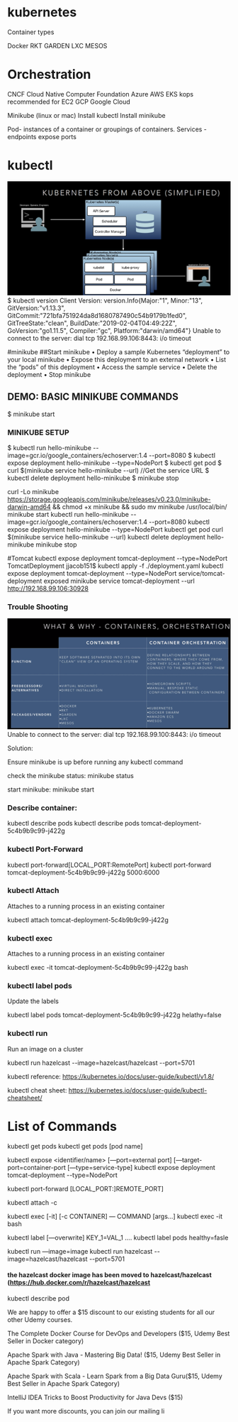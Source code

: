 # kubernetes


Container types

Docker 
RKT
GARDEN
LXC
MESOS


# Orchestration 
CNCF Cloud Native Computer  Foundation
Azure  AWS EKS
kops recommended for EC2 
GCP Google Cloud


Minikube (linux or mac)
      Install kubectl
      Install minikube


Pod- instances of a container or groupings of containers. 
Services - endpoints expose ports 

# kubectl 
![Image](KubernetesOverview.png)
$ kubectl version
Client Version: version.Info{Major:"1", Minor:"13", GitVersion:"v1.13.3", GitCommit:"721bfa751924da8d1680787490c54b9179b1fed0", GitTreeState:"clean", BuildDate:"2019-02-04T04:49:22Z", GoVersion:"go1.11.5", Compiler:"gc", Platform:"darwin/amd64"}
Unable to connect to the server: dial tcp 192.168.99.106:8443: i/o timeout


#minikube
##Start minikube
• Deploy a sample Kubernetes “deployment” to your local minikube
• Expose this deployment to an external network
• List the “pods” of this deployment
• Access the sample service
• Delete the deployment
• Stop minikube
## DEMO: BASIC MINIKUBE COMMANDS
$ minikube start
### MINIKUBE SETUP
$ kubectl run hello-minikube --image=gcr.io/google_containers/echoserver:1.4 --port=8080
$ kubectl expose deployment hello-minikube --type=NodePort
$ kubectl get pod
$ curl $(minikube service hello-minikube --url) //Get the service URL
$ kubectl delete deployment hello-minikube
$ minikube stop

curl -Lo minikube https://storage.googleapis.com/minikube/releases/v0.23.0/minikube-darwin-amd64 && chmod +x 
minikube && sudo mv minikube /usr/local/bin/
minikube start
kubectl run hello-minikube --image=gcr.io/google_containers/echoserver:1.4 --port=8080
kubectl expose deployment hello-minikube  --type=NodePort
kubectl get pod
curl $(minikube service hello-minikube --url)
kubectl delete deployment hello-minikube
minikube stop

#Tomcat
kubectl expose deployment tomcat-deployment  --type=NodePort
TomcatDeployment jjacob151$ kubectl apply -f ./deployment.yaml 
kubectl expose deployment tomcat-deployment --type=NodePort
service/tomcat-deployment exposed
minikube service tomcat-deployment --url
http://192.168.99.106:30928

### Trouble Shooting
![Image](KubernetesContainers.png)
Unable to connect to the server: dial tcp 192.168.99.100:8443: i/o timeout

Solution:

Ensure minikube is up before running any kubectl command

check the minikube status: minikube status

start minikube: minikube start

### Describe container: 
kubectl describe pods
kubectl describe pods tomcat-deployment-5c4b9b9c99-j422g

### kubectl Port-Forward

kubectl port-forward<pod Name>[LOCAL_PORT:RemotePort]
kubectl port-forward tomcat-deployment-5c4b9b9c99-j422g 5000:6000




### kubectl Attach

Attaches to a running process in an existing container

kubectl attach tomcat-deployment-5c4b9b9c99-j422g


### kubectl exec

Attaches to a running process in an existing container

kubectl exec -it  tomcat-deployment-5c4b9b9c99-j422g bash

### kubectl label pods

Update the labels

kubectl label pods  tomcat-deployment-5c4b9b9c99-j422g helathy=false

### kubectl run

Run an image on a cluster

kubectl run hazelcast --image=hazelcast/hazelcast --port=5701  


kubectl reference: https://kubernetes.io/docs/user-guide/kubectl/v1.8/

kubectl cheat sheet: https://kubernetes.io/docs/user-guide/kubectl-cheatsheet/

# List of Commands
kubectl get pods
kubectl get pods [pod name]
 
kubectl expose <type name> <identifier/name> [—port=external port] [—target-port=container-port [—type=service-type]
kubectl expose deployment tomcat-deployment --type=NodePort
 
kubectl port-forward <pod name> [LOCAL_PORT:]REMOTE_PORT]
 
kubectl attach <pod name> -c <container>
 
kubectl exec  [-it] <pod name> [-c CONTAINER] — COMMAND [args…]
kubectl exec -it <pod name> bash
 
kubectl label [—overwrite] <type> KEY_1=VAL_1 ….
kubectl label pods <pod name> healthy=fasle
 
kubectl run <name> —image=image
kubectl run hazelcast --image=hazelcast/hazelcast --port=5701
#### the hazelcast docker image has been moved to hazelcast/hazelcast (https://hub.docker.com/r/hazelcast/hazelcast

 
kubectl describe pod

We are happy to offer a $15 discount to our existing students for all our other Udemy courses.

The Complete Docker Course for DevOps and Developers ($15, Udemy Best Seller in Docker category)

Apache Spark with Java - Mastering Big Data! ($15, Udemy Best Seller in Apache Spark Category)

Apache Spark with Scala - Learn Spark from a Big Data Guru($15, Udemy Best Seller in Apache Spark Category)

IntelliJ IDEA Tricks to Boost Productivity for Java Devs ($15)

If you want more discounts, you can join our mailing li